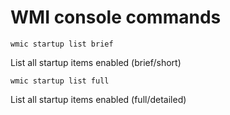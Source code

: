 # WMI console commands

~~~
wmic startup list brief
~~~
List all startup items enabled (brief/short)

~~~
wmic startup list full
~~~
List all startup items enabled (full/detailed)
